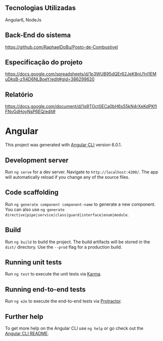 ## Tecnologias Utilizadas
Angular6, NodeJs

## Back-End do sistema
https://github.com/RaphaelDoBu/Posto-de-Combustivel

## Especificação do projeto
https://docs.google.com/spreadsheets/d/1p3WUB95dQEr62JeK8nU1nl1EMuDksB-z1I4D6NLBoeY/edit#gid=386299620

## Relatório
https://docs.google.com/document/d/1q9TOct0ECa0bH6s55kN4rXeKdPKfIFNyGdHoyNsP6EQ/edit#

# Angular
This project was generated with [Angular CLI](https://github.com/angular/angular-cli) version 6.0.1.

## Development server
Run `ng serve` for a dev server. Navigate to `http://localhost:4200/`. The app will automatically reload if you change any of the source files.

## Code scaffolding
Run `ng generate component component-name` to generate a new component. You can also use `ng generate directive|pipe|service|class|guard|interface|enum|module`.

## Build
Run `ng build` to build the project. The build artifacts will be stored in the `dist/` directory. Use the `--prod` flag for a production build.

## Running unit tests
Run `ng test` to execute the unit tests via [Karma](https://karma-runner.github.io).

## Running end-to-end tests
Run `ng e2e` to execute the end-to-end tests via [Protractor](http://www.protractortest.org/).

## Further help
To get more help on the Angular CLI use `ng help` or go check out the [Angular CLI README](https://github.com/angular/angular-cli/blob/master/README.md).

